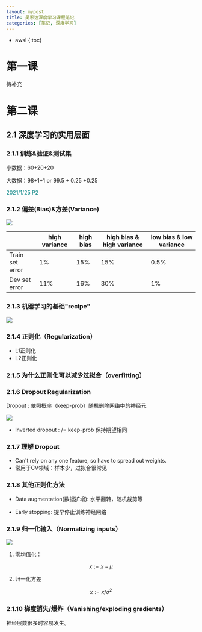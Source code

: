 ```yaml
---
layout: mypost
title: 吴恩达深度学习课程笔记
categories: [笔记, 深度学习]
---
```


* awsl
{:toc}

# 第一课

待补充

# 第二课

## 2.1 深度学习的实用层面

### 2.1.1 训练&验证&测试集

小数据：60+20+20

大数据：98+1+1 or 99.5 + 0.25 +0.25

<font color=008080> 2021/1/25 P2 </font>

### 2.1.2 偏差(Bias)&方差(Variance)

![](https://i.loli.net/2021/01/26/eKphULNQA9SyRcJ.png)

|                 | high variance | high bias | high bias & high variance | low bias & low variance |
| --------------- | ------------- | --------- | ------------------------- | ----------------------- |
| Train set error | 1%            | 15%       | 15%                       | 0.5%                    |
| Dev set error   | 11%           | 16%       | 30%                       | 1%                      |

###  2.1.3 机器学习的基础"recipe"

![](https://i.loli.net/2021/01/26/HhoMnjJZpLiSQ79.png)

### 2.1.4 正则化（Regularization）

- L1正则化
- L2正则化

### 2.1.5 为什么正则化可以减少过拟合（overfitting）

### 2.1.6 Dropout Regularization

Dropout : 依照概率（keep-prob）随机删除网络中的神经元

![](https://i.loli.net/2021/01/26/lmpdz2UIvLYN74b.png)

- Inverted dropout : /= keep-prob 保持期望相同

### 2.1.7 理解 Dropout

- Can't rely on any one feature, so have to spread out weights.
- 常用于CV领域：样本少，过拟合很常见

### 2.1.8 其他正则化方法

- Data augmentation(数据扩增): 水平翻转，随机裁剪等

- Early stopping: 提早停止训练神经网络

### 2.1.9 归一化输入（Normalizing inputs）

![](https://i.loli.net/2021/01/26/8rtQKTonObWRUhv.png)

1. 零均值化：

$$
x:=x-μ
$$

2. 归一化方差

$$
x:=x/σ^2
$$

### 2.1.10 梯度消失/爆炸（Vanishing/exploding gradients）

神经层数很多时容易发生。

